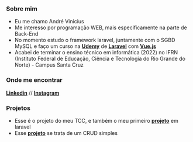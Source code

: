 ### Sobre mim
- Eu me chamo André Vinicius
- Me interesso por programação WEB, mais especificamente na parte de Back-End
- No momento estudo o framework laravel, juntamente com o SGBD MySQL e faço um curso na **[Udemy](https://www.udemy.com/)** de **[Laravel](https://www.udemy.com/course/curso-completo-do-desenvolvedor-laravel/)** com **[Vue.js](https://vuejs.org/)**
- Acabei de terminar o ensino técnico em informática (2022) no IFRN (Instituto Federal de Educação, Ciência e Tecnologia do Rio Grande do Norte) - Campus Santa Cruz
### Onde me encontrar
**[Linkedin](https://www.linkedin.com/in/andre-vinicius-a56366205/)** // **[Instagram](https://www.instagram.com/andr_vinic/)**

### Projetos
- Esse é o projeto do meu TCC, e também o meu primeiro **[projeto](https://github.com/andr-vini/IFORUM-TCC)** em laravel 
- Esse **[projeto](https://github.com/andr-vini/Bloco_de_Notas)** se trata de um CRUD simples 
